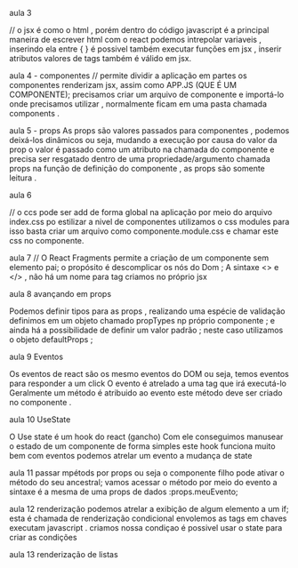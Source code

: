 aula 3 

// o jsx é como o html , porém dentro do código javascript 
é a principal maneira de escrever html com o react 
podemos intrepolar variaveis , inserindo ela entre { }
é possivel também executar funções em jsx , inserir atributos valores de tags também é válido em jsx.



aula 4 - componentes 
// permite dividir a aplicação em partes 
os componentes renderizam jsx, assim como APP.JS (QUE É UM COMPONENTE);
precisamos criar um arquivo de componente e importá-lo onde precisamos utilizar , normalmente ficam em uma pasta chamada components . 



aula 5 - props 
As props são valores passados para componentes , podemos deixá-los dinâmicos ou seja, 
mudando a execução por causa do valor da prop 
o valor é passado como um atributo na chamada do componente 
e precisa ser resgatado dentro de uma propriedade/argumento  chamada props na função de definição do componente , as props são somente leitura .



aula 6 

// o ccs pode ser add de forma global na aplicação por meio do arquivo index.css
po estilizar a nivel de componentes utilizamos o css modules para isso
basta criar um arquivo como componente.module.css e chamar este css no componente.



aula 7 
// O React Fragments permite a criação de um componente sem elemento pai; 
o propósito é descomplicar os nós do Dom ; 
A sintaxe <> e </> , não há um nome para tag 
criamos no próprio jsx 

aula 8 
avançando em props 

Podemos definir tipos para as props , realizando uma espécie de validação 
definimos em um objeto chamado propTypes np próprio componente ;
e ainda há a possibilidade de definir um valor padrão ;
neste caso utilizamos o objeto defaultProps ;

aula 9 
Eventos

Os eventos de react são os mesmo eventos do DOM 
ou seja, temos eventos para responder a um click 
O evento é atrelado a uma tag que irá executá-lo 
Geralmente um método é atribuido ao evento 
este método deve ser criado no componente .

aula 10 
UseState 

O Use state é um hook do react (gancho)
Com ele conseguimos manusear o estado de um componente de forma simples 
este hook funciona muito bem com eventos 
podemos atrelar um evento a mudança de state  


aula 11 
passar mpétods por props 
ou seja o componente filho pode ativar o método do seu ancestral;
vamos acessar o método por meio do evento 
a sintaxe é a mesma de uma props de dados :props.meuEvento;

aula 12 renderização 
podemos atrelar a exibição de algum elemento a um if; 
esta é chamada de renderização condicional 
envolemos as tags em chaves executam javascript . criamos nossa condiçao 
é possivel usar o state para criar as condições 


aula 13 renderização de listas






